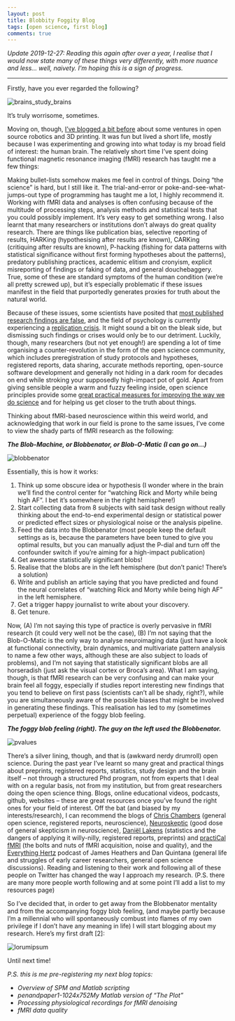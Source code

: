 ```yaml
---
layout: post
title: Blobbity Foggity Blog
tags: [open science, first blog]
comments: true
---
```



*Update 2019-12-27: Reading this again after over a year, I realise that I would now state many of these things very differently, with more nuance and less... well, naivety. I'm hoping this is a sign of progress.*

---

Firstly, have you ever regarded the following?

![brains_study_brains](../blog/assets/usebrainsstudybrains.jpg)

It’s truly worrisome, sometimes.

Moving on, though, [I’ve blogged a bit before](http://jsheunis.blogspot.com/) about some ventures in open source robotics and 3D printing. It was fun but lived a short life, mostly because I was experimenting and growing into what today is my broad field of interest: the human brain. The relatively short time I’ve spent doing functional magnetic resonance imaging (fMRI) research has taught me a few things:

Making bullet-lists somehow makes me feel in control of things.
Doing “the science” is hard, but I still like it.
The trial-and-error or poke-and-see-what-jumps-out type of programming has taught me a lot, I highly recommend it.
Working with fMRI data and analyses is often confusing because of the multitude of processing steps, analysis methods and statistical tests that you could possibly implement. It’s very easy to get something wrong.
I also learnt that many researchers or institutions don’t always do great quality research. There are things like publication bias, selective reporting of results, HARKing (hypothesising after results are known), CARKing (critiquing after results are known), P-hacking (fishing for data patterns with statistical significance without first forming hypotheses about the patterns), predatory publishing practices, academic elitism and cronyism, explicit misreporting of findings or faking of data, and general douchebaggery. True, some of these are standard symptoms of the human condition (we’re all pretty screwed up), but it’s especially problematic if these issues manifest in the field that purportedly generates proxies for truth about the natural world.

Because of these issues, some scientists have posited that [most published research findings are false](https://doi.org/10.1371/journal.pmed.0020124), and the field of psychology is currently experiencing a [replication crisis](https://www.nature.com/news/over-half-of-psychology-studies-fail-reproducibility-test-1.18248). It might sound a bit on the bleak side, but dismissing such findings or crises would only be to our detriment. Luckily, though, many researchers (but not yet enough!) are spending a lot of time organising a counter-revolution in the form of the open science community, which includes preregistration of study protocols and hypotheses, registered reports, data sharing, accurate methods reporting, open-source software development and generally not hiding in a dark room for decades on end while stroking your supposedly high-impact pot of gold. Apart from giving sensible people a warm and fuzzy feeling inside, open science principles provide some [great practical measures for improving the way we do science](https://www.nature.com/articles/s41562-016-0021) and for helping us get closer to the truth about things.

Thinking about fMRI-based neuroscience within this weird world, and acknowledging that work in our field is prone to the same issues, I’ve come to view the shady parts of fMRI research as the following:

***The Blob-Machine, or Blobbenator, or Blob-O-Matic (I can go on…)***

![blobbenator](../blog/assets/blobbenator_1-876x1024.jpg)

Essentially, this is how it works:

1. Think up some obscure idea or hypothesis (I wonder where in the brain we’ll find the control center for “watching Rick and Morty while being high AF”. I bet it’s somewhere in the right hemisphere!)
2. Start collecting data from 8 subjects with said task design without really thinking about the end-to-end experimental design or statistical power or predicted effect sizes or physiological noise or the analysis pipeline.
3. Feed the data into the Blobbenator (most people keep the default settings as is, because the parameters have been tuned to give you optimal results, but you can manually adjust the P-dial and turn off the confounder switch if you’re aiming for a high-impact publication)
4. Get awesome statistically significant blobs!
5. Realise that the blobs are in the left hemisphere (but don’t panic! There’s a solution)
6. Write and publish an article saying that you have predicted and found the neural correlates of “watching Rick and Morty while being high AF” in the left hemisphere.
7. Get a trigger happy journalist to write about your discovery.
8. Get tenure.

Now, (A) I’m not saying this type of practice is overly pervasive in fMRI research (it could very well not be the case), (B) I’m not saying that the Blob-O-Matic is the only way to analyse neuroimaging data (just have a look at functional connectivity, brain dynamics, and multivariate pattern analysis to name a few other ways, although these are also subject to loads of problems), and I’m not saying that statistically significant blobs are all horseradish (just ask the visual cortex or Broca’s area). What I am saying, though, is that fMRI research can be very confusing and can make your brain feel all foggy, especially if studies report interesting new findings that you tend to believe on first pass (scientists can’t all be shady, right?), while you are simultaneously aware of the possible biases that might be involved in generating these findings. This realisation has led to my (sometimes perpetual) experience of the foggy blob feeling.

***The foggy blob feeling (right). The guy on the left used the Blobbenator.***

![pvalues](../blog/assets/foggyblob_1-1024x575.jpg)

There’s a silver lining, though, and that is (awkward nerdy drumroll) open science. During the past year I’ve learnt so many great and practical things about preprints, registered reports, statistics, study design and the brain itself – not through a structured Phd program, not from experts that I deal with on a regular basis, not from my institution, but from great researchers doing the open science thing. Blogs, online educational videos, podcasts, github, websites – these are great resources once you’ve found the right ones for your field of interest. Off the bat (and biased by my interests/research), I can recommend the blogs of [Chris Chambers](http://neurochambers.blogspot.com/) (general open science, registered reports, neuroscience), [Neuroskeptic](https://twitter.com/Neuro_Skeptic) (good dose of general skepticism in neuroscience), [Daniël Lakens](http://daniellakens.blogspot.com/) (statistics and the dangers of applying it willy-nilly, registered reports, preprints) and [practiCal fMRI](https://practicalfmri.blogspot.com/) (the bolts and nuts of fMRI acquisition, noise and quality), and the [Everything Hertz](https://everythinghertz.com/) podcast of James Heathers and Dan Quintana (general life and struggles of early career researchers, general open science discussions). Reading and listening to their work and following all of these people on Twitter has changed the way I approach my research. (P.S. there are many more people worth following and at some point I’ll add a list to my resources page)

So I’ve decided that, in order to get away from the Blobbenator mentality and from the accompanying foggy blob feeling, (and maybe partly because I’m a millennial who will spontaneously combust into flames of my own privilege if I don’t have any meaning in life) I will start blogging about my research. Here’s my first draft [2]:

![lorumipsum](../blog/assets/penandpaper1-1024x752.jpg)

Until next time!


*P.S. this is me pre-registering my next blog topics:*
- *Overview of SPM and Matlab scripting*
- *penandpaper1-1024x752My Matlab version of “The Plot”*
- *Processing physiological recordings for fMRI denoising*
- *fMRI data quality*